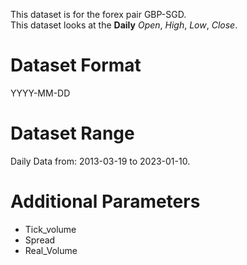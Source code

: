 This dataset is for the forex pair GBP-SGD.    
This dataset looks at the **Daily** _Open_, _High_, _Low_, _Close_.   

# Dataset Format  

YYYY-MM-DD    

# Dataset Range    

Daily Data from: 2013-03-19 to 2023-01-10.    

# Additional Parameters    

* Tick_volume    
* Spread    
* Real_Volume    
 